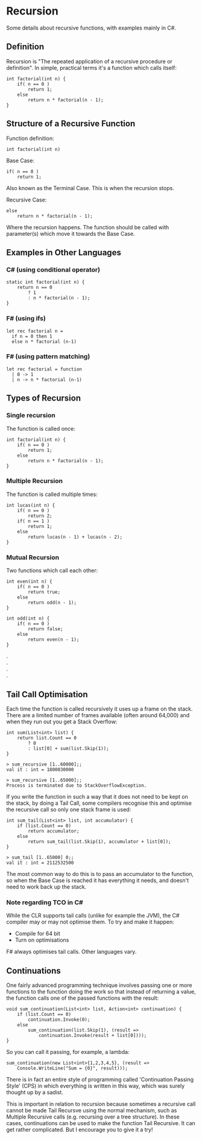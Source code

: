 Recursion
=========

Some details about recursive functions, with examples mainly in C#.

## Definition

Recursion is "The repeated application of a recursive procedure or definition".  In simple, practical terms it's a function which calls itself:

    int factorial(int n) {
        if( n == 0 )
            return 1;
        else
            return n * factorial(n - 1);
    }

## Structure of a Recursive Function

Function definition:

    int factorial(int n)

Base Case:

    if( n == 0 )
        return 1;

Also known as the Terminal Case.  This is when the recursion stops.

Recursive Case:

    else
        return n * factorial(n - 1);

Where the recursion happens.  The function should be called with parameter(s) which move it towards the Base Case.

## Examples in Other Languages
        
### C# (using conditional operator)

    static int factorial(int n) {
        return n == 0
            ? 1
            : n * factorial(n - 1);
    }

### F# (using ifs)

    let rec factorial n =
      if n = 0 then 1
      else n * factorial (n-1)
    
### F# (using pattern matching)

    let rec factorial = function
      | 0 -> 1
      | n -> n * factorial (n-1)
      

## Types of Recursion

### Single recursion

The function is called once:

    int factorial(int n) {
        if( n == 0 )
            return 1;
        else
            return n * factorial(n - 1);
    }

### Multiple Recursion

The function is called multiple times:

    int lucas(int n) {
        if( n == 0 )
            return 2;
        if( n == 1 )
            return 1;
        else
            return lucas(n - 1) + lucas(n - 2);
    }

### Mutual Recursion

Two functions which call each other:

    int even(int n) {
        if( n == 0 )
            return true;
        else
            return odd(n - 1);
    }
    
    int odd(int n) {
        if( n == 0 )
            return false;
        else
            return even(n - 1);
    }
  
.  
.  
.  
.  
  
## Tail Call Optimisation

Each time the function is called recursively it uses up a frame on the stack.  There are a limited number of frames available (often around 64,000) and when they run out you get a Stack Overflow:

    int sum(List<int> list) {
        return list.Count == 0
            ? 0
            : list[0] + sum(list.Skip(1));
    }

    > sum_recursive [1..60000];;
    val it : int = 1800030000
    
    > sum_recursive [1..65000];;
    Process is terminated due to StackOverflowException.
    
If you write the function in such a way that it does not need to be kept on the stack, by doing a Tail Call, some compilers recognise this and optimise the recursive call so only one stack frame is used:

    int sum_tail(List<int> list, int accumulator) {
        if (list.Count == 0) 
            return accumulator;
        else
            return sum_tail(list.Skip(1), accumulator + list[0]);
    }

    > sum_tail [1..65000] 0;;
    val it : int = 2112532500

The most common way to do this is to pass an accumulator to the function, so when the Base Case is reached it has everything it needs, and doesn't need to work back up the stack.

### Note regarding TCO in C#  

While the CLR supports tail calls (unlike for example the JVM), the C# compiler may or may not optimise them.  To try and make it happen:
* Compile for 64 bit
* Turn on optimisations

F# always optimises tail calls.  Other languages vary.

## Continuations

One fairly advanced programming technique involves passing one or more functions to the function doing the work so that instead of returning a value, the function calls one of the passed functions with the result:

    void sum_continuation(List<int> list, Action<int> continuation) {
        if (list.Count == 0)
            continuation.Invoke(0);
        else
            sum_continuation(list.Skip(1), (result =>
                continuation.Invoke(result + list[0])));
    }

So you can call it passing, for example, a lambda:

    sum_continuation(new List<int>{1,2,3,4,5}, (result => 
        Console.WriteLine("Sum = {0}", result)));

There is in fact an entire style of programming called 'Continuation Passing Style' (CPS) in which everything is written in this way, which was surely thought up by a sadist.

This is important in relation to recursion because sometimes a recursive call cannot be made Tail Recursve using the normal mechanism, such as Multiple Recursive calls (e.g. recursing over a tree structure).  In these cases, continuations can be used to make the function Tail Recursive.  It can get rather complicated.  But I encourage you to give it a try!
